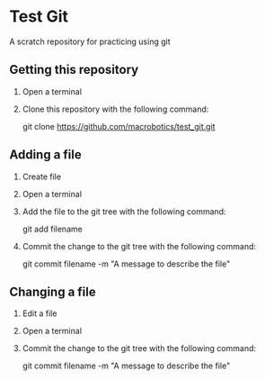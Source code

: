 # Test Git
A scratch repository for practicing using git

## Getting this repository

1. Open a terminal
2. Clone this repository with the following command:

    git clone https://github.com/macrobotics/test_git.git

## Adding a file
1. Create file
2. Open a terminal
3. Add the file to the git tree with the following command:
  
    git add filename

4. Commit the change to the git tree with the following command:

    git commit filename -m "A message to describe the file"

## Changing a file

1. Edit a file
2. Open a terminal
3. Commit the change to the git tree with the following command:

    git commit filename -m "A message to describe the file"
